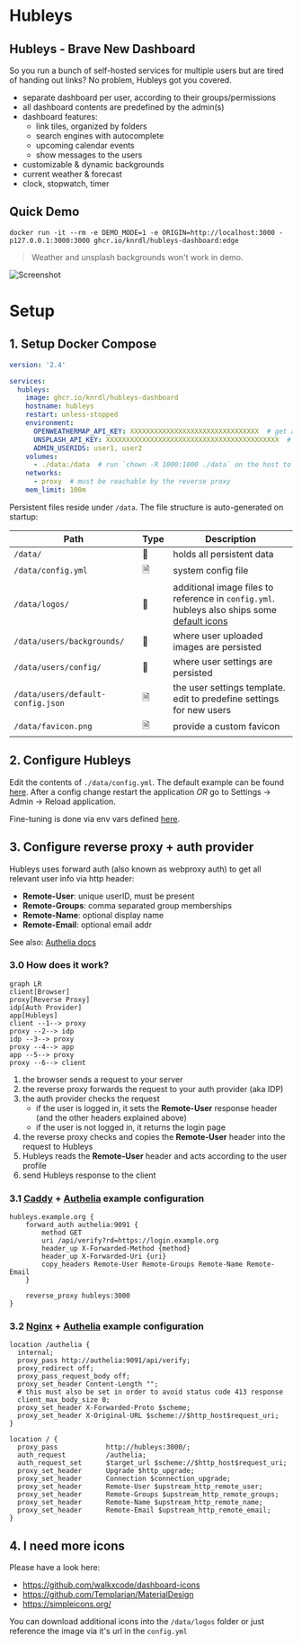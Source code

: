# Hubleys

## Hubleys - Brave New Dashboard

So you run a bunch of self-hosted services for multiple users but are tired of handing out links? No problem, Hubleys got you covered.

- separate dashboard per user, according to their groups/permissions
- all dashboard contents are predefined by the admin(s)
- dashboard features:
  - link tiles, organized by folders
  - search engines with autocomplete
  - upcoming calendar events
  - show messages to the users
- customizable & dynamic backgrounds
- current weather & forecast
- clock, stopwatch, timer

## Quick Demo

```shell
docker run -it --rm -e DEMO_MODE=1 -e ORIGIN=http://localhost:3000 -p127.0.0.1:3000:3000 ghcr.io/knrdl/hubleys-dashboard:edge
```

> Weather and unsplash backgrounds won't work in demo.

![Screenshot](./docs/screenshot.png)

# Setup

## 1. Setup Docker Compose

```yaml
version: '2.4'

services:
  hubleys:
    image: ghcr.io/knrdl/hubleys-dashboard
    hostname: hubleys
    restart: unless-stopped
    environment:
      OPENWEATHERMAP_API_KEY: XXXXXXXXXXXXXXXXXXXXXXXXXXXXXXXX  # get a free api key: https://home.openweathermap.org/api_keys
      UNSPLASH_API_KEY: XXXXXXXXXXXXXXXXXXXXXXXXXXXXXXXXXXXXXXXXXXX  # get a free api key (Access Key): https://unsplash.com/oauth/applications
      ADMIN_USERIDS: user1, user2
    volumes:
      - ./data:/data  # run `chown -R 1000:1000 ./data` on the host to fix folder permissions
    networks:
      - proxy  # must be reachable by the reverse proxy
    mem_limit: 100m
```

Persistent files reside under `/data`. The file structure is auto-generated on startup:

| Path                       | Type | Description                                                                                                               |
| -------------------------- | ---- | ------------------------------------------------------------------------------------------------------------------------- |
| `/data/`                   | 📂   | holds all persistent data                                                                                                 |
| `/data/config.yml`         | 🗎    | system config file                                                                                      |
| `/data/logos/`             | 📂   | additional image files to reference in `config.yml`.<br/>hubleys also ships some [default icons](./static/fallback-logos) |
| `/data/users/backgrounds/` | 📂   | where user uploaded images are persisted                                                                                  |
| `/data/users/config/`      | 📂   | where user settings are persisted                                                                                         |
| `/data/users/default-config.json` | 🗎  | the user settings template. edit to predefine settings for new users                                                                                         |
| `/data/favicon.png`        | 🗎  | provide a custom favicon                  |

## 2. Configure Hubleys

Edit the contents of `./data/config.yml`. The default example can be found [here](./src/lib/server/sysconfig/default.yml). After a config change restart the application *OR* go to Settings → Admin → Reload application.

Fine-tuning is done via env vars defined [here](./Dockerfile#L47).

## 3. Configure reverse proxy + auth provider

Hubleys uses forward auth (also known as webproxy auth) to get all relevant user info via http header:

- **Remote-User**: unique userID, must be present
- **Remote-Groups**: comma separated group memberships
- **Remote-Name**: optional display name
- **Remote-Email**: optional email addr

See also: [Authelia docs](https://www.authelia.com/integration/trusted-header-sso/introduction/#response-headers)

### 3.0 How does it work?

```mermaid
graph LR
client[Browser]
proxy[Reverse Proxy]
idp[Auth Provider]
app[Hubleys]
client --1--> proxy
proxy --2--> idp
idp --3--> proxy
proxy --4--> app
app --5--> proxy
proxy --6--> client
```

1. the browser sends a request to your server
2. the reverse proxy forwards the request to your auth provider (aka IDP)
3. the auth provider checks the request
    - if the user is logged in, it sets the **Remote-User** response header (and the other headers explained above)
    - if the user is not logged in, it returns the login page
4. the reverse proxy checks and copies the **Remote-User** header into the request to Hubleys
5. Hubleys reads the **Remote-User** header and acts according to the user profile
6. send Hubleys response to the client


### 3.1 [Caddy](https://caddyserver.com/) + [Authelia](https://www.authelia.com/) example configuration

```
hubleys.example.org {
	forward_auth authelia:9091 {
		method GET
		uri /api/verify?rd=https://login.example.org
		header_up X-Forwarded-Method {method}
		header_up X-Forwarded-Uri {uri}
		copy_headers Remote-User Remote-Groups Remote-Name Remote-Email
	}

	reverse_proxy hubleys:3000
}
```

### 3.2 [Nginx](https://nginx.org) + [Authelia](https://www.authelia.com/) example configuration

```
location /authelia {
  internal;
  proxy_pass http://authelia:9091/api/verify;
  proxy_redirect off;
  proxy_pass_request_body off;
  proxy_set_header Content-Length "";
  # this must also be set in order to avoid status code 413 response
  client_max_body_size 0;
  proxy_set_header X-Forwarded-Proto $scheme;
  proxy_set_header X-Original-URL $scheme://$http_host$request_uri;
}

location / {
  proxy_pass            http://hubleys:3000/;
  auth_request          /authelia;
  auth_request_set      $target_url $scheme://$http_host$request_uri;
  proxy_set_header      Upgrade $http_upgrade;
  proxy_set_header      Connection $connection_upgrade;
  proxy_set_header      Remote-User $upstream_http_remote_user;
  proxy_set_header      Remote-Groups $upstream_http_remote_groups;
  proxy_set_header      Remote-Name $upstream_http_remote_name;
  proxy_set_header      Remote-Email $upstream_http_remote_email;
}
```

## 4. I need more icons

Please have a look here:

- https://github.com/walkxcode/dashboard-icons
- https://github.com/Templarian/MaterialDesign
- https://simpleicons.org/

You can download additional icons into the `/data/logos` folder or just reference the image via it's url in the `config.yml`
